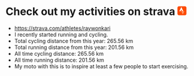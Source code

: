 # Check out my activities on strava ![logo](https://github.com/raywonkari/raywonkari/blob/master/logo/strava.png)
* https://strava.com/athletes/raywonkari
* I recently started running and cycling.
* Total cycling distance from this year: 265.56 km
* Total running distance from this year: 201.56 km
* All time cycling distance: 265.56 km
* All time running distance: 201.56 km
* My moto with this is to inspire at least a few people to start exercising.
